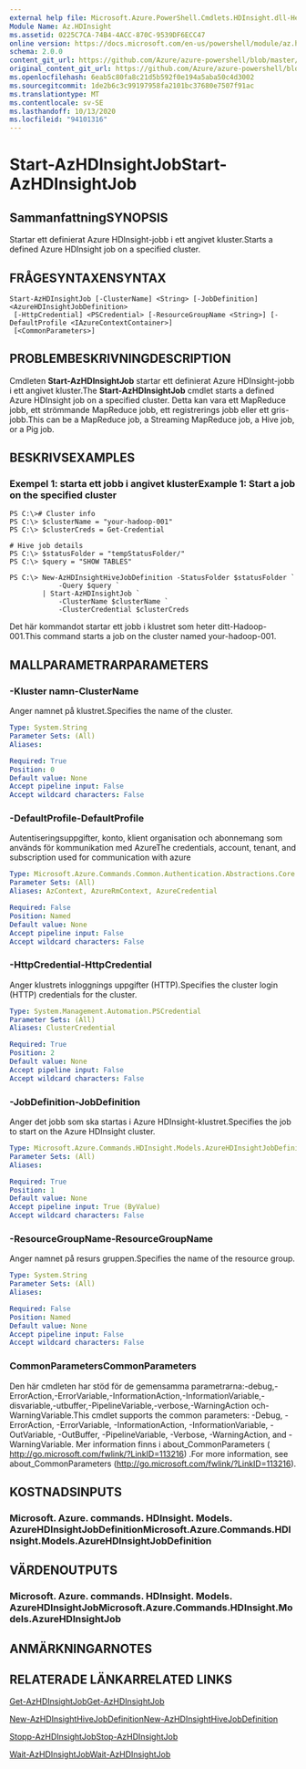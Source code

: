 ```yaml
---
external help file: Microsoft.Azure.PowerShell.Cmdlets.HDInsight.dll-Help.xml
Module Name: Az.HDInsight
ms.assetid: 0225C7CA-74B4-4ACC-870C-9539DF6ECC47
online version: https://docs.microsoft.com/en-us/powershell/module/az.hdinsight/start-azhdinsightjob
schema: 2.0.0
content_git_url: https://github.com/Azure/azure-powershell/blob/master/src/HDInsight/HDInsight/help/Start-AzHDInsightJob.md
original_content_git_url: https://github.com/Azure/azure-powershell/blob/master/src/HDInsight/HDInsight/help/Start-AzHDInsightJob.md
ms.openlocfilehash: 6eab5c80fa8c21d5b592f0e194a5aba50c4d3002
ms.sourcegitcommit: 1de2b6c3c99197958fa2101bc37680e7507f91ac
ms.translationtype: MT
ms.contentlocale: sv-SE
ms.lasthandoff: 10/13/2020
ms.locfileid: "94101316"
---
```

# <span data-ttu-id="f7637-101">Start-AzHDInsightJob</span><span class="sxs-lookup"><span data-stu-id="f7637-101">Start-AzHDInsightJob</span></span>

## <span data-ttu-id="f7637-102">Sammanfattning</span><span class="sxs-lookup"><span data-stu-id="f7637-102">SYNOPSIS</span></span>
<span data-ttu-id="f7637-103">Startar ett definierat Azure HDInsight-jobb i ett angivet kluster.</span><span class="sxs-lookup"><span data-stu-id="f7637-103">Starts a defined Azure HDInsight job on a specified cluster.</span></span>

## <span data-ttu-id="f7637-104">FRÅGESYNTAXEN</span><span class="sxs-lookup"><span data-stu-id="f7637-104">SYNTAX</span></span>

```
Start-AzHDInsightJob [-ClusterName] <String> [-JobDefinition] <AzureHDInsightJobDefinition>
 [-HttpCredential] <PSCredential> [-ResourceGroupName <String>] [-DefaultProfile <IAzureContextContainer>]
 [<CommonParameters>]
```

## <span data-ttu-id="f7637-105">PROBLEMBESKRIVNING</span><span class="sxs-lookup"><span data-stu-id="f7637-105">DESCRIPTION</span></span>
<span data-ttu-id="f7637-106">Cmdleten **Start-AzHDInsightJob** startar ett definierat Azure HDInsight-jobb i ett angivet kluster.</span><span class="sxs-lookup"><span data-stu-id="f7637-106">The **Start-AzHDInsightJob** cmdlet starts a defined Azure HDInsight job on a specified cluster.</span></span>
<span data-ttu-id="f7637-107">Detta kan vara ett MapReduce jobb, ett strömmande MapReduce jobb, ett registrerings jobb eller ett gris-jobb.</span><span class="sxs-lookup"><span data-stu-id="f7637-107">This can be a MapReduce job, a Streaming MapReduce job, a Hive job, or a Pig job.</span></span>

## <span data-ttu-id="f7637-108">BESKRIVS</span><span class="sxs-lookup"><span data-stu-id="f7637-108">EXAMPLES</span></span>

### <span data-ttu-id="f7637-109">Exempel 1: starta ett jobb i angivet kluster</span><span class="sxs-lookup"><span data-stu-id="f7637-109">Example 1: Start a job on the specified cluster</span></span>
```
PS C:\># Cluster info
PS C:\> $clusterName = "your-hadoop-001"
PS C:\> $clusterCreds = Get-Credential

# Hive job details
PS C:\> $statusFolder = "tempStatusFolder/"
PS C:\> $query = "SHOW TABLES"

PS C:\> New-AzHDInsightHiveJobDefinition -StatusFolder $statusFolder `
            -Query $query `
        | Start-AzHDInsightJob `
            -ClusterName $clusterName `
            -ClusterCredential $clusterCreds
```

<span data-ttu-id="f7637-110">Det här kommandot startar ett jobb i klustret som heter ditt-Hadoop-001.</span><span class="sxs-lookup"><span data-stu-id="f7637-110">This command starts a job on the cluster named your-hadoop-001.</span></span>

## <span data-ttu-id="f7637-111">MALLPARAMETRAR</span><span class="sxs-lookup"><span data-stu-id="f7637-111">PARAMETERS</span></span>

### <span data-ttu-id="f7637-112">-Kluster namn</span><span class="sxs-lookup"><span data-stu-id="f7637-112">-ClusterName</span></span>
<span data-ttu-id="f7637-113">Anger namnet på klustret.</span><span class="sxs-lookup"><span data-stu-id="f7637-113">Specifies the name of the cluster.</span></span>

```yaml
Type: System.String
Parameter Sets: (All)
Aliases:

Required: True
Position: 0
Default value: None
Accept pipeline input: False
Accept wildcard characters: False
```

### <span data-ttu-id="f7637-114">-DefaultProfile</span><span class="sxs-lookup"><span data-stu-id="f7637-114">-DefaultProfile</span></span>
<span data-ttu-id="f7637-115">Autentiseringsuppgifter, konto, klient organisation och abonnemang som används för kommunikation med Azure</span><span class="sxs-lookup"><span data-stu-id="f7637-115">The credentials, account, tenant, and subscription used for communication with azure</span></span>

```yaml
Type: Microsoft.Azure.Commands.Common.Authentication.Abstractions.Core.IAzureContextContainer
Parameter Sets: (All)
Aliases: AzContext, AzureRmContext, AzureCredential

Required: False
Position: Named
Default value: None
Accept pipeline input: False
Accept wildcard characters: False
```

### <span data-ttu-id="f7637-116">-HttpCredential</span><span class="sxs-lookup"><span data-stu-id="f7637-116">-HttpCredential</span></span>
<span data-ttu-id="f7637-117">Anger klustrets inloggnings uppgifter (HTTP).</span><span class="sxs-lookup"><span data-stu-id="f7637-117">Specifies the cluster login (HTTP) credentials for the cluster.</span></span>

```yaml
Type: System.Management.Automation.PSCredential
Parameter Sets: (All)
Aliases: ClusterCredential

Required: True
Position: 2
Default value: None
Accept pipeline input: False
Accept wildcard characters: False
```

### <span data-ttu-id="f7637-118">-JobDefinition</span><span class="sxs-lookup"><span data-stu-id="f7637-118">-JobDefinition</span></span>
<span data-ttu-id="f7637-119">Anger det jobb som ska startas i Azure HDInsight-klustret.</span><span class="sxs-lookup"><span data-stu-id="f7637-119">Specifies the job to start on the Azure HDInsight cluster.</span></span>

```yaml
Type: Microsoft.Azure.Commands.HDInsight.Models.AzureHDInsightJobDefinition
Parameter Sets: (All)
Aliases:

Required: True
Position: 1
Default value: None
Accept pipeline input: True (ByValue)
Accept wildcard characters: False
```

### <span data-ttu-id="f7637-120">-ResourceGroupName</span><span class="sxs-lookup"><span data-stu-id="f7637-120">-ResourceGroupName</span></span>
<span data-ttu-id="f7637-121">Anger namnet på resurs gruppen.</span><span class="sxs-lookup"><span data-stu-id="f7637-121">Specifies the name of the resource group.</span></span>

```yaml
Type: System.String
Parameter Sets: (All)
Aliases:

Required: False
Position: Named
Default value: None
Accept pipeline input: False
Accept wildcard characters: False
```

### <span data-ttu-id="f7637-122">CommonParameters</span><span class="sxs-lookup"><span data-stu-id="f7637-122">CommonParameters</span></span>
<span data-ttu-id="f7637-123">Den här cmdleten har stöd för de gemensamma parametrarna:-debug,-ErrorAction,-ErrorVariable,-InformationAction,-InformationVariable,-disvariable,-utbuffer,-PipelineVariable,-verbose,-WarningAction och-WarningVariable.</span><span class="sxs-lookup"><span data-stu-id="f7637-123">This cmdlet supports the common parameters: -Debug, -ErrorAction, -ErrorVariable, -InformationAction, -InformationVariable, -OutVariable, -OutBuffer, -PipelineVariable, -Verbose, -WarningAction, and -WarningVariable.</span></span> <span data-ttu-id="f7637-124">Mer information finns i about_CommonParameters ( http://go.microsoft.com/fwlink/?LinkID=113216) .</span><span class="sxs-lookup"><span data-stu-id="f7637-124">For more information, see about_CommonParameters (http://go.microsoft.com/fwlink/?LinkID=113216).</span></span>

## <span data-ttu-id="f7637-125">KOSTNADS</span><span class="sxs-lookup"><span data-stu-id="f7637-125">INPUTS</span></span>

### <span data-ttu-id="f7637-126">Microsoft. Azure. commands. HDInsight. Models. AzureHDInsightJobDefinition</span><span class="sxs-lookup"><span data-stu-id="f7637-126">Microsoft.Azure.Commands.HDInsight.Models.AzureHDInsightJobDefinition</span></span>

## <span data-ttu-id="f7637-127">VÄRDEN</span><span class="sxs-lookup"><span data-stu-id="f7637-127">OUTPUTS</span></span>

### <span data-ttu-id="f7637-128">Microsoft. Azure. commands. HDInsight. Models. AzureHDInsightJob</span><span class="sxs-lookup"><span data-stu-id="f7637-128">Microsoft.Azure.Commands.HDInsight.Models.AzureHDInsightJob</span></span>

## <span data-ttu-id="f7637-129">ANMÄRKNINGAR</span><span class="sxs-lookup"><span data-stu-id="f7637-129">NOTES</span></span>

## <span data-ttu-id="f7637-130">RELATERADE LÄNKAR</span><span class="sxs-lookup"><span data-stu-id="f7637-130">RELATED LINKS</span></span>

[<span data-ttu-id="f7637-131">Get-AzHDInsightJob</span><span class="sxs-lookup"><span data-stu-id="f7637-131">Get-AzHDInsightJob</span></span>](./Get-AzHDInsightJob.md)

[<span data-ttu-id="f7637-132">New-AzHDInsightHiveJobDefinition</span><span class="sxs-lookup"><span data-stu-id="f7637-132">New-AzHDInsightHiveJobDefinition</span></span>](./New-AzHDInsightHiveJobDefinition.md)

[<span data-ttu-id="f7637-133">Stopp-AzHDInsightJob</span><span class="sxs-lookup"><span data-stu-id="f7637-133">Stop-AzHDInsightJob</span></span>](./Stop-AzHDInsightJob.md)

[<span data-ttu-id="f7637-134">Wait-AzHDInsightJob</span><span class="sxs-lookup"><span data-stu-id="f7637-134">Wait-AzHDInsightJob</span></span>](./Wait-AzHDInsightJob.md)


